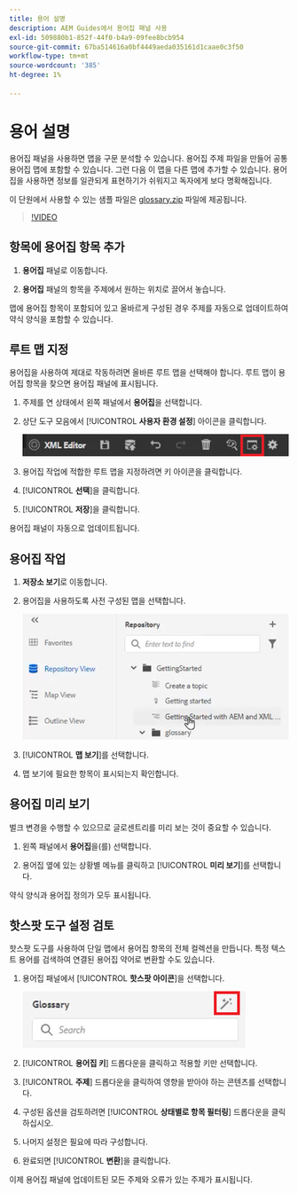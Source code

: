```yaml
---
title: 용어 설명
description: AEM Guides에서 용어집 패널 사용
exl-id: 509880b1-852f-44f0-b4a9-09fee8bcb954
source-git-commit: 67ba514616a0bf4449aeda035161d1caae0c3f50
workflow-type: tm+mt
source-wordcount: '385'
ht-degree: 1%

---
```


# 용어 설명

용어집 패널을 사용하면 맵을 구문 분석할 수 있습니다. 용어집 주제 파일을 만들어 공통 용어집 맵에 포함할 수 있습니다. 그런 다음 이 맵을 다른 맵에 추가할 수 있습니다. 용어집을 사용하면 정보를 일관되게 표현하기가 쉬워지고 독자에게 보다 명확해집니다.

이 단원에서 사용할 수 있는 샘플 파일은 [glossary.zip](assets/glossary.zip) 파일에 제공됩니다.

>[!VIDEO](https://video.tv.adobe.com/v/342765?quality=12&learn=on)

## 항목에 용어집 항목 추가

1. **용어집** 패널로 이동합니다.

1. **용어집** 패널의 항목을 주제에서 원하는 위치로 끌어서 놓습니다.

맵에 용어집 항목이 포함되어 있고 올바르게 구성된 경우 주제를 자동으로 업데이트하여 약식 양식을 포함할 수 있습니다.

## 루트 맵 지정

용어집을 사용하여 제대로 작동하려면 올바른 루트 맵을 선택해야 합니다. 루트 맵이 용어집 항목을 찾으면 용어집 패널에 표시됩니다.

1. 주제를 연 상태에서 왼쪽 패널에서 **용어집**&#x200B;을 선택합니다.

1. 상단 도구 모음에서 [!UICONTROL **사용자 환경 설정**] 아이콘을 클릭합니다.

   ![사용자 환경 설정 아이콘](images/reuse/user-prefs-icon.png)

1. 용어집 작업에 적합한 루트 맵을 지정하려면 키 아이콘을 클릭합니다.

1. [!UICONTROL **선택**]&#x200B;을 클릭합니다.

1. [!UICONTROL **저장**]&#x200B;을 클릭합니다.

용어집 패널이 자동으로 업데이트됩니다.

## 용어집 작업

1. **저장소 보기**&#x200B;로 이동합니다.

1. 용어집을 사용하도록 사전 구성된 맵을 선택합니다.

   ![맵 미리 구성 아이콘](images/lesson-10/preconfig-map.png)

1. [!UICONTROL **맵 보기**]&#x200B;를 선택합니다.

1. 맵 보기에 필요한 항목이 표시되는지 확인합니다.

## 용어집 미리 보기

벌크 변경을 수행할 수 있으므로 글로센트리를 미리 보는 것이 중요할 수 있습니다.

1. 왼쪽 패널에서 **용어집**&#x200B;을(를) 선택합니다.

1. 용어집 옆에 있는 상황별 메뉴를 클릭하고 [!UICONTROL **미리 보기**]&#x200B;를 선택합니다.

약식 양식과 용어집 정의가 모두 표시됩니다.

## 핫스팟 도구 설정 검토

핫스팟 도구를 사용하여 단일 맵에서 용어집 항목의 전체 컬렉션을 만듭니다. 특정 텍스트 용어를 검색하여 연결된 용어집 약어로 변환할 수도 있습니다.

1. 용어집 패널에서 [!UICONTROL **핫스팟 아이콘**]&#x200B;을 선택합니다.

   ![핫스팟 아이콘](images/lesson-10/hotspot-icon.png)

1. [!UICONTROL **용어집 키**] 드롭다운을 클릭하고 적용할 키만 선택합니다.

1. [!UICONTROL **주제**] 드롭다운을 클릭하여 영향을 받아야 하는 콘텐츠를 선택합니다.

1. 구성된 옵션을 검토하려면 [!UICONTROL **상태별로 항목 필터링**] 드롭다운을 클릭하십시오.

1. 나머지 설정은 필요에 따라 구성합니다.

1. 완료되면 [!UICONTROL **변환**]&#x200B;을 클릭합니다.

이제 용어집 패널에 업데이트된 모든 주제와 오류가 있는 주제가 표시됩니다.
